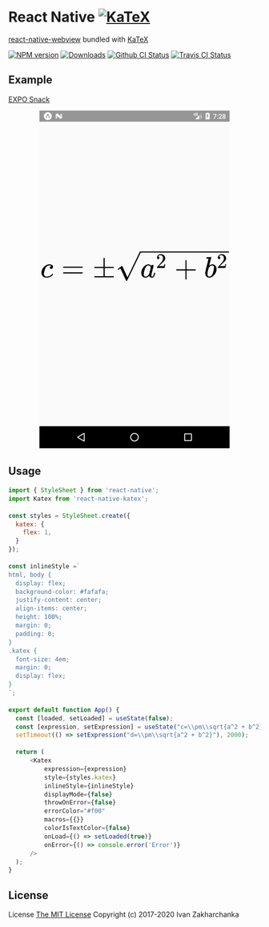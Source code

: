 # React Native [<img src="https://katex.org/img/katex-logo-black.svg" width="130" alt="KaTeX">](https://katex.org/)

[react-native-webview](https://github.com/react-native-community/react-native-webview) bundled with [KaTeX](https://github.com/Khan/KaTeX)

[![NPM version][npm-image]][npm-url]
[![Downloads][downloads-image]][npm-url]
[![Github CI Status][github-image]][github-url]
[![Travis CI Status][travis-image]][travis-url]

## Example

[EXPO Snack][expo-url]

<p align="center">
  <img src="https://raw.githubusercontent.com/3axap4eHko/react-native-katex/master/screenshot.png" width="380" alt="React Native KaTeX">  
</p>

## Usage
```javascript
import { StyleSheet } from 'react-native';
import Katex from 'react-native-katex';

const styles = StyleSheet.create({
  katex: {
    flex: 1,
  }
});

const inlineStyle =`
html, body {
  display: flex;
  background-color: #fafafa;
  justify-content: center;
  align-items: center;
  height: 100%;
  margin: 0;
  padding: 0;
}
.katex {
  font-size: 4em;
  margin: 0;
  display: flex;
}
`;

export default function App() {
  const [loaded, setLoaded] = useState(false);
  const [expression, setExpression] = useState("c=\\pm\\sqrt{a^2 + b^2}");
  setTimeout(() => setExpression("d=\\pm\\sqrt{a^2 + b^2}"), 2000);

  return (
      <Katex
          expression={expression}
          style={styles.katex}
          inlineStyle={inlineStyle}
          displayMode={false}
          throwOnError={false}
          errorColor="#f00"
          macros={{}}
          colorIsTextColor={false}
          onLoad={() => setLoaded(true)}
          onError={() => console.error('Error')}
      />
  );
}
```

## License
License [The MIT License](http://opensource.org/licenses/MIT)
Copyright (c) 2017-2020 Ivan Zakharchanka

[downloads-image]: https://img.shields.io/npm/dm/react-native-katex.svg
[npm-url]: https://www.npmjs.com/package/react-native-katex
[npm-image]: https://img.shields.io/npm/v/react-native-katex.svg

[github-url]: https://github.com/3axap4eHko/react-native-katex/actions
[github-image]: https://github.com/3axap4eHko/react-native-katex/workflows/Github%20CI/badge.svg?branch=master

[travis-url]: https://travis-ci.org/3axap4eHko/react-native-katex
[travis-image]: https://img.shields.io/travis/3axap4eHko/react-native-katex/master.svg

[expo-image]: https://raw.githubusercontent.com/3axap4eHko/react-native-katex/master/screenshot.png
[expo-url]: https://snack.expo.io/@3axap4ehko/react-native-katex
